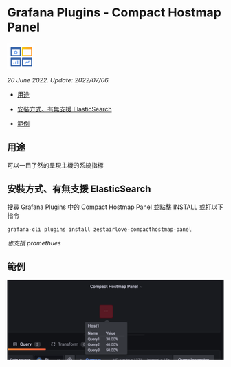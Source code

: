 # Grafana Plugins - Compact Hostmap Panel

![img](Compact_Hostmap_Panel_icon.png)

*20 June 2022. Update: 2022/07/06.*

* [用途](#use)

* [安裝方式、有無支援 ElasticSearch](#install)

* [範例](#example)

<h2 id="use">用途</h2>

可以一目了然的呈現主機的系統指標

<h2 id="install">安裝方式、有無支援 ElasticSearch</h2>

搜尋 Grafana Plugins 中的 Compact Hostmap Panel 並點擊 INSTALL 或打以下指令

    grafana-cli plugins install zestairlove-compacthostmap-panel

*也支援 promethues*

<h2 id="example">範例</h2>

![img](Compact_Hostmap_Panel.png)

